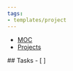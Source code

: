 ```yaml
---
tags:
- templates/project
---
```


<nav aria-label="Breadcrumb" class="custom-breadcrumb">
    <ul>
        <li><a href="obsidian://advanced-uri?vault=Donaldo&filepath=MOC">MOC</a></li>
        <li><a href="obsidian://advanced-uri?vault=Donaldo&filepath=PARA/1. Projects/1. Projects">Projects</a></li>
    </ul>
</nav>
## Tasks 
- [ ]
